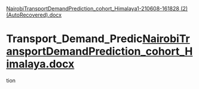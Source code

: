 [NairobiTransportDemandPrediction_cohort_Himalaya1-210608-161828 (2) (AutoRecovered).docx](https://github.com/spandit98/Transport_Demand_Prediction/files/7049290/NairobiTransportDemandPrediction_cohort_Himalaya1-210608-161828.2.AutoRecovered.docx)
# Transport_Demand_Predic[NairobiTransportDemandPrediction_cohort_Himalaya.docx](https://github.com/spandit98/Transport_Demand_Prediction/files/7049298/NairobiTransportDemandPrediction_cohort_Himalaya.docx)
tion
